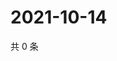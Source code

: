 # 2021-10-14

共 0 条

<!-- BEGIN WEIBO -->
<!-- 最后更新时间 Thu Oct 14 2021 07:11:10 GMT+0800 (China Standard Time) -->

<!-- END WEIBO -->
